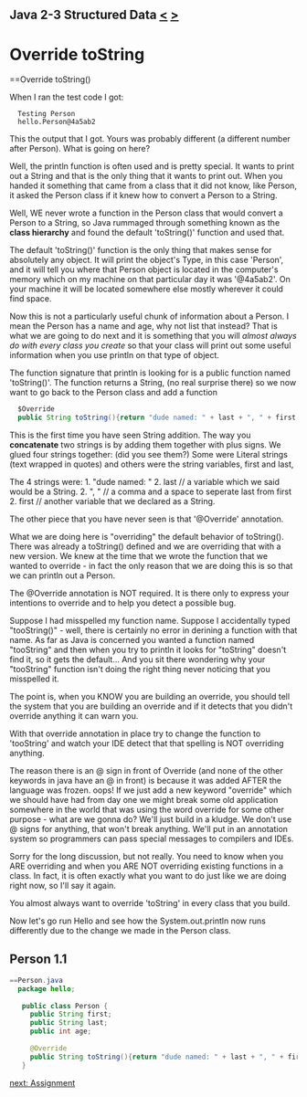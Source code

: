 ## Java 2-3 Structured Data [&LT;](Java0202.md) [&GT;](Java0204.md)
# Override toString
==Override toString()

When I ran the test code I got:

```text
  Testing Person
  hello.Person@4a5ab2
```

This the output that I got. Yours was probably different (a different number after Person). What is going on here?

Well, the println function is often used and is pretty special. It wants to print out a String and that is the only thing that it wants to print out. When you handed it something that came from a class that it did not know, like Person, it asked the Person class if it knew how to convert a Person to a String.

Well, WE never wrote a function in the Person class that would convert a Person to a String, so Java rummaged through something known as the **class hierarchy** and found the default 'toString()' function and used that.

The default 'toString()' function is the only thing that makes sense for absolutely any object. It will print the object's Type, in this case 'Person', and it will tell you where that Person object is located in the computer's memory which on my machine on that particular day it was '@4a5ab2'. On your machine it will be located somewhere else mostly wherever it could find space.

Now this is not a particularly useful chunk of information about a Person. I mean the Person has a name and age, why not list that instead? That is what we are going to do next and it is something that you will <i>almost always do with every class you create</i> so that your class will print out some useful information when you use println on that type of object.

The function signature that println is looking for is a public function named 'toString()'. The function returns a String, (no real surprise there) so we now want to go back to the Person class and add a function

```java
  $Override
  public String toString(){return "dude named: " + last + ", " + first ;}
```

This is the first time you have seen String addition. The way you **concatenate** two strings is by adding them together with plus signs. We glued four strings together: (did you see them?) Some were Literal strings (text wrapped in quotes) and others were the string variables, first and last,

The 4 strings were:
    1.  "dude named: "
    2.  last // a variable which we said would be a String.
    2.  ", " // a comma and a space to seperate last from first
    2.  first // another variable that we declared as a String.

The other piece that you have never seen is that '@Override' annotation. 

What we are doing here is "overriding" the default behavior of toString(). There was already a toString() defined and we are overriding that with a new version. We knew at the time that we wrote the function that we wanted to override - in fact the only reason that we are doing this is so that we can println out a Person. 

The @Override annotation is NOT required. It is there only to express your intentions to override and to help you detect a possible bug.

Suppose I had misspelled my function name. Suppose I accidentally typed "tooString()" - well, there is certainly no error in derining a function with that name. As far as Java is concerned you wanted a function named "tooString" and then when you try to println it looks for "toString" doesn't find it, so it gets the default... And you sit there wondering why your "tooString" function isn't doing the right thing never noticing that you misspelled it.

The point is, when you KNOW you are building an override, you should tell the system that you are building an override and if it detects that you didn't override anything it can warn you.

With that override annotation in place try to change the function to 'tooString' and watch your IDE detect that that spelling is NOT overriding anything. 

The reason there is an @ sign in front of Override (and none of the other keywords in java have an @ in front) is because it was added AFTER the language was frozen. oops! If we just add a new keyword "override" which we should have had from day one we might break some old application somewhere in the world that was using the word override for some other purpose - what are we gonna do? We'll just build in a kludge. We don't use @ signs for anything, that won't break anything. We'll put in an annotation system so programmers can pass special messages to compilers and IDEs.

Sorry for the long discussion, but not really. You need to know when you ARE overriding and when you ARE NOT overriding existing functions in a class. In fact, it is often exactly what you want to do just like we are doing right now, so I'll say it again.

You almost always want to override 'toString' in every class that you build.

Now let's go run Hello and see how the System.out.println now runs differently due to the change we made in the Person class.

## Person 1.1

```java
==Person.java
  package hello;
  
   public class Person {
     public String first;
     public String last;
     public int age;
     
     @Override
     public String toString(){return "dude named: " + last + ", " + first ;}
   }
```

[next: Assignment](Java0204.md)
